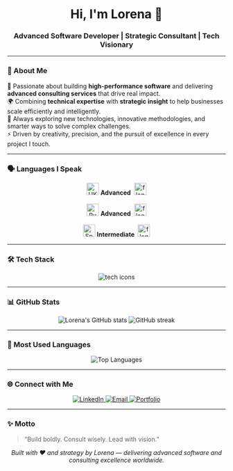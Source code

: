 <h1 align="center">Hi, I'm Lorena 👋</h1>
<h3 align="center">Advanced Software Developer | Strategic Consultant | Tech Visionary</h3>

---

### 🧠 About Me
🚀 Passionate about building **high-performance software** and delivering **advanced consulting services** that drive real impact.  
🌍 Combining **technical expertise** with **strategic insight** to help businesses scale efficiently and intelligently.  
💬 Always exploring new technologies, innovative methodologies, and smarter ways to solve complex challenges.  
⚡ Driven by creativity, precision, and the pursuit of excellence in every project I touch.

---

### 🗣️ Languages I Speak
<p align="center">
  <img src="https://flagcdn.com/w40/gb.png" width="28" alt="UK flag"/>  
  <strong>Advanced</strong>  
  <img src="https://media.tenor.com/fxgVfJ7SlDUAAAAj/flag-waving.gif" width="28" alt="flag gif" style="margin-left:4px"/>
  <br><br>

  <img src="https://flagcdn.com/w40/ru.png" width="28" alt="Russia flag"/>  
  <strong>Advanced</strong>  
  <img src="https://media.tenor.com/fxgVfJ7SlDUAAAAj/flag-waving.gif" width="28" alt="flag gif" style="margin-left:4px"/>
  <br><br>

  <img src="https://flagcdn.com/w40/es.png" width="28" alt="Spain flag"/>  
  <strong>Intermediate</strong>  
  <img src="https://media.tenor.com/fxgVfJ7SlDUAAAAj/flag-waving.gif" width="28" alt="flag gif" style="margin-left:4px"/>
</p>

---

### 🛠️ Tech Stack
<p align="center">
  <img src="https://skillicons.dev/icons?i=python,js,ts,react,nodejs,html,css,git,github,vscode,figma,aws,docker" alt="tech icons"/>
</p>

---

### 📊 GitHub Stats
<p align="center">
  <img src="https://github-readme-stats.vercel.app/api?username=lorenagabrielly&show_icons=true&theme=tokyonight" alt="Lorena's GitHub stats" />
  <img src="https://github-readme-streak-stats.herokuapp.com/?user=lorenagabrielly&theme=tokyonight" alt="GitHub streak" />
</p>

---

### 🧩 Most Used Languages
<p align="center">
  <img src="https://github-readme-stats.vercel.app/api/top-langs/?username=lorenagabrielly&layout=compact&theme=tokyonight" alt="Top Languages" />
</p>

---

### 🌐 Connect with Me
<p align="center">
  <a href="https://linkedin.com/in/lorenagabrielly" target="_blank">
    <img src="https://img.shields.io/badge/-LinkedIn-0077B5?style=for-the-badge&logo=linkedin&logoColor=white" alt="LinkedIn" />
  </a>
  <a href="mailto:lorenagabrielly@gmail.com">
    <img src="https://img.shields.io/badge/-Email-D14836?style=for-the-badge&logo=gmail&logoColor=white" alt="Email" />
  </a>
  <a href="https://lorenagabrielly.dev">
    <img src="https://img.shields.io/badge/-Portfolio-000000?style=for-the-badge&logo=firefox&logoColor=white" alt="Portfolio" />
  </a>
</p>

---

### ✨ Motto
> “Build boldly. Consult wisely. Lead with vision.”

<p align="center">
  <i>Built with ❤️ and strategy by Lorena — delivering advanced software and consulting excellence worldwide.</i>
</p>


